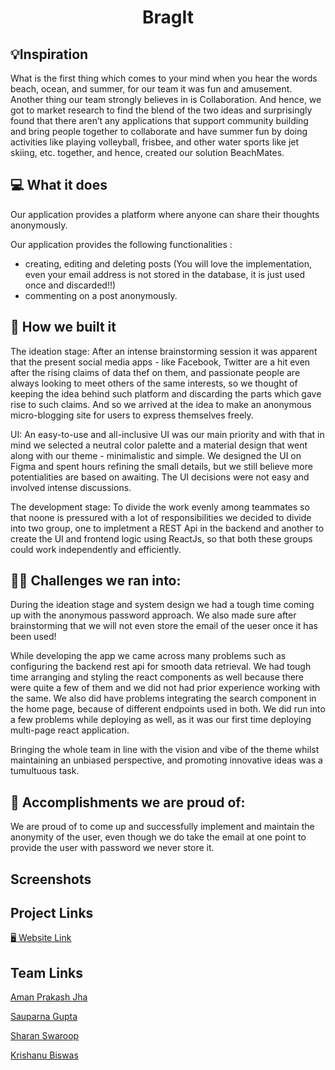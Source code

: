 # <p align = "center"> BragIt </p>

## 💡Inspiration

What is the first thing which comes to your mind when you hear the words beach, ocean, and summer, for our team it was fun and amusement. Another thing our team strongly believes in is Collaboration. And hence, we got to market research to find the blend of the two ideas and surprisingly found that there aren’t any applications that support community building and bring people together to collaborate and have summer fun by doing activities like playing volleyball, frisbee, and other water sports like jet skiing, etc. together, and hence, created our solution BeachMates.

## 💻 What it does

Our application provides a platform where anyone can share their thoughts anonymously. 

Our application provides the following functionalities :

- creating, editing and deleting posts (You will love the implementation, even your email address is not stored in the database, it is just used once and discarded!!)
- commenting on a post anonymously.



## 🚩 How we built it

The ideation stage: After an intense brainstorming session it was apparent that the present social media apps - like Facebook, Twitter are a hit even after the rising claims of data thef on them,  and passionate people are always looking to meet others of the same interests, so we thought of keeping the idea behind such platform and discarding the parts which gave rise to such claims. And so we arrived at the idea to make an anonymous micro-blogging site for users to express themselves freely.

UI: An easy-to-use and all-inclusive UI was our main priority and with that in mind we selected a neutral color palette and a material design that went along with our theme - minimalistic and simple. We designed the UI on Figma and spent hours refining the small details, but we still believe more potentialities are based on awaiting. The UI decisions were not easy and involved intense discussions. 

The development stage: To divide the work evenly among teammates so that noone is pressured with a lot of responsibilities we decided to divide into two group, one to impletment a REST Api in the backend and another to create the UI and frontend logic using ReactJs, so that both these groups could work independently and efficiently.


## 🤼‍♂️ Challenges we ran into:

During the ideation stage and system design we had a tough time coming up with the anonymous password approach. We also made sure after brainstorming that we will not even store the email of the ueser once it has been used! 

While developing the app we came across many problems such as configuring the backend rest api for smooth data retrieval. We had tough time arranging and styling the react components as well because there were quite a few of them and we did not had prior experience working with the same. We also did have problems integrating the search component in the home page, because of different endpoints used in both. We did run into a few problems while deploying as well, as it was our first time deploying multi-page react application.

Bringing the whole team in line with the vision and vibe of the theme whilst maintaining an unbiased perspective, and promoting innovative ideas was a tumultuous task.

## 👏 Accomplishments we are proud of:

We are proud of to come up and successfully implement and maintain the anonymity of the user, even though we do take the email at one point to provide the user with password we never store it.

## Screenshots

## Project Links

[🖥️ Website Link](https://bragit.netlify.app/)


## Team Links

[Aman Prakash Jha](https://github.com/amanjha8100)

[Sauparna Gupta](https://github.com/Saup21)

[Sharan Swaroop](https://github.com/S-Swaroop)

[Krishanu Biswas](https://github.com/krishanu69)
